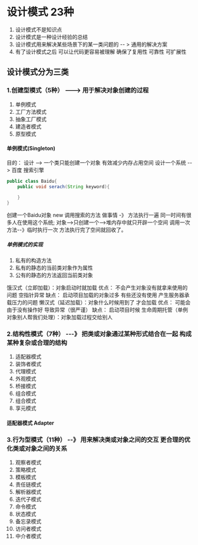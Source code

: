 # 设计模式 23种
1. 设计模式不是知识点
2. 设计模式是一种设计经验的总结
3. 设计模式用来解决某些场景下的某一类问题的 -- > 通用的解决方案
4. 有了设计模式之后 可以让代码更容易被理解 确保了复用性 可靠性 可扩展性

## 设计模式分为三类
### 1.创建型模式（5种） ---> 用于解决对象创建的过程
1. 单例模式
2. 工厂方法模式
3. 抽象工厂模式
4. 建造者模式
5. 原型模式

#### 单例模式(Singleton)
目的： 设计 --> 一个类只能创建一个对象 有效减少内存占用空间
设计一个系统 --> 百度 搜索引擎
```java
public class Baidu{
    public void serach(String keyword){
        
    }
}
```
创建一个Baidu对象 new
调用搜索的方法 做事情 -》 方法执行一遍
同一时间有很多人在使用这个系统;
对象-->只创建一个-->堆内存中就只开辟一个空间
调用一次方法--》临时执行一次  方法执行完了空间就回收了。

##### 单例模式的实现
1. 私有的构造方法
2. 私有的静态的当前类对象作为属性
3. 公有的静态的方法返回当前类对象

饿汉式（立即加载）：对象启动时就加载
优点： 不会产生对象没有就拿来使用的问题 空指针异常
缺点： 启动项目加载的对象过多 有些还没有使用 产生服务器承载压力的问题
懒汉式（延迟加载）：对象什么时候用到了 才会加载
优点： 可能会由于没有操作好 导致异常（很严谨）
缺点： 启动项目时候 
生命周期托管（单例对象别人帮我们处理）：对象加载过程交给别人


### 2.结构性模式（7种） ---》 把类或对象通过某种形式结合在一起 构成某种复杂或合理的结构
1. 适配器模式
2. 装饰者模式
3. 代理模式
4. 外观模式
5. 桥接模式
6. 组合模式
7. 组合模式
8. 享元模式

#### 适配器模式 Adapter


### 3.行为型模式（11种） --》 用来解决类或对象之间的交互 更合理的优化类或对象之间的关系
1. 观察者模式
2. 策略模式
3. 模板模式
4. 责任链模式
5. 解析器模式
6. 迭代子模式
7. 命令模式
8. 状态模式
9. 备忘录模式
10. 访问者模式
11. 中介者模式



































